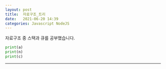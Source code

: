 ```yaml
---
layout: post
title:  자료구조_트리
date:   2021-06-20 14:39
categories: Javascript NodeJS
---
```

자료구조 중 스택과 큐를 공부했습니다. 
```python
print(a)
print(n)
print(c)
```
---


